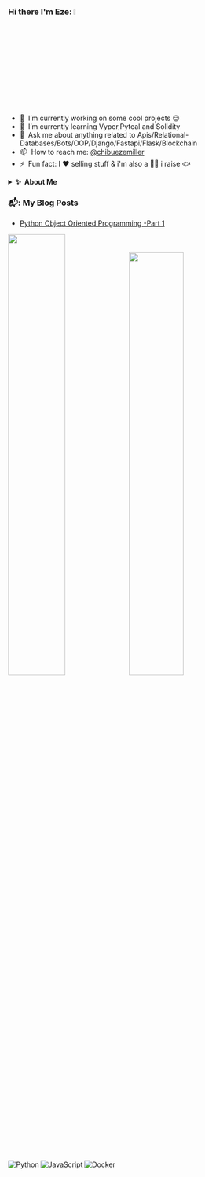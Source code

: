 ### Hi there I'm Eze: <img src="https://media.giphy.com/media/hvRJCLFzcasrR4ia7z/giphy.gif" width="5%">


- 🔭 &nbsp;I’m currently working on some cool projects :wink:
- 🌱 &nbsp;I’m currently learning Vyper,Pyteal and Solidity
- 💬 &nbsp;Ask me about anything related to Apis/Relational-Databases/Bots/OOP/Django/Fastapi/Flask/Blockchain
- 📫 &nbsp;How to reach me: [@chibuezemiller](https://twitter.com/chibuezemiller) 
- ⚡ &nbsp;Fun fact: I :heart: selling stuff  &  i'm also a 🧑‍🌾 i raise 🐟 



<details>
 <summary><b>✨&nbsp;&nbsp;About&nbsp;Me</b></summary>
  <br/>

I am a Sales and Business development professional with over 8 years of experience working for a fortune 500 company turned Fullstack Developer.

### Personal Story
I graduated with a Marketing Degree and have explored the business environment,i have worked in the pharmaceutical space as well as the fmcg sector, my job titles are as follows ;channel innovation executive,Trade marketing representative, Business Development Representaive,Distributor Developer and Sales Manager.

  As a Sales Manager I have Managed and led 11(Eleven) Business Development Represntative and 20 distributors.
  
I have noticed from experience that many business tasks are done manually which led to alot of down time, wastages and ineficiencies.
  
The above business problem of manual and tedious tasks sparked my interest to search for solution ,which led me to programming.
  
Python was my first language and because its the king of automation , it help me speedup processes,improve collaborations and infact i decided to solve the business problem from the side of 💻.


</details>



### 📬:  My Blog Posts
<!-- BLOG-POST-LIST:START -->
- [Python Object Oriented Programming -Part 1](https://ezemillz.hashnode.dev/python-object-oriented-programming-part-1)
<!-- BLOG-POST-LIST:END -->









<p float="left">
<img   " width="48%" src ="https://github-readme-stats.vercel.app/api?username=ChibuezeOnejeme&show_icons=true&theme=cobalt" />                                            <img   " width="47%"  src ="https://github-readme-stats.vercel.app/api/top-langs/?username=ChibuezeOnejeme&layout=compact"/>
<p/>
<img align="left" alt ="Python"    src="https://img.shields.io/badge/python-3670A0?style=for-the-badge&logo=python&logoColor=ffdd54"/>
<img align="left" alt="JavaScript" src="https://img.shields.io/badge/javascript-%23323330.svg?style=for-the-badge&logo=javascript&logoColor=%23F7DF1E"/>
<img align="left" alt="Docker"     src="https://img.shields.io/badge/docker-%230db7ed.svg?style=for-the-badge&logo=docker&logoColor=white"/>
